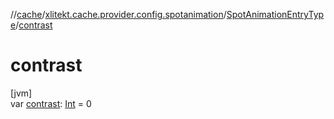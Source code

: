 //[cache](../../../index.md)/[xlitekt.cache.provider.config.spotanimation](../index.md)/[SpotAnimationEntryType](index.md)/[contrast](contrast.md)

# contrast

[jvm]\
var [contrast](contrast.md): [Int](https://kotlinlang.org/api/latest/jvm/stdlib/kotlin/-int/index.html) = 0

